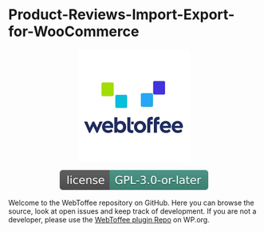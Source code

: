 # Product-Reviews-Import-Export-for-WooCommerce



<p align="center"><a href="https://www.webtoffee.com/"><img src="webtoffee.png" alt="WebToffee"></a></p>

<p align="center">
<a href="https://www.gnu.org/licenses/gpl-3.0.en.html"><img src="wt-gpl-license.svg" alt="license"></a> 
</p>

Welcome to the WebToffee repository on GitHub. Here you can browse the source, look at open issues and keep track of development.
If you are not a developer, please use the [WebToffee plugin Repo](https://profiles.wordpress.org/webtoffee/#content-plugins/) on WP.org.
